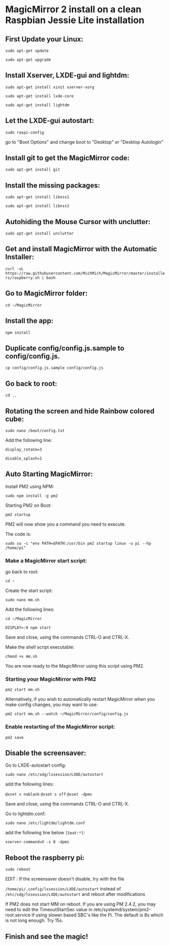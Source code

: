 #  MagicMirror 2 install on a clean Raspbian Jessie Lite installation

## First Update your Linux:

`sudo apt-get update`

`sudo apt-get upgrade`

## Install Xserver, LXDE-gui and lightdm:

`sudo apt-get install xinit xserver-xorg`

`sudo apt-get install lxde-core`

`sudo apt-get install lightdm`

## Let the LXDE-gui autostart:

`sudo raspi-config`

go to "Boot Options" and change boot to "Desktop" or "Desktop Autologin"

## Install git to get the MagicMirror code:

`sudo apt-get install git`

## Install the missing packages:

`sudo apt-get install libxss1`

`sudo apt-get install libnss3`

## Autohiding the Mouse Cursor with unclutter:

`sudo apt-get install unclutter`

## Get and install MagicMirror with the Automatic Installer:

`curl -sL https://raw.githubusercontent.com/MichMich/MagicMirror/master/installers/raspberry.sh | bash`

## Go to MagicMirror folder:

`cd ~/MagicMirror`

## Install the app:

`npm install`

## Duplicate config/config.js.sample to config/config.js.

`cp config/config.js.sample config/config.js`

## Go back to root:

`cd ..`

## Rotating the screen and hide Rainbow colored cube:

`sudo nano /boot/config.txt`

Add the following line:

`display_rotate=3`

`disable_splash=1`

## Auto Starting MagicMirror:

Install PM2 using NPM:

`sudo npm install -g pm2`

Starting PM2 on Boot:

`pm2 startup`

PM2 will now show you a command you need to execute.

The code is:

`sudo su -c "env PATH=$PATH:/usr/bin pm2 startup linux -u pi --hp /home/pi"`

### Make a MagicMirror start script:

go back to root:

`cd ~`

Create the start script:

`sudo nano mm.sh`

Add the following lines:

`cd ~/MagicMirror`

`DISPLAY=:0 npm start`

Save and close, using the commands CTRL-O and CTRL-X.

Make the shell script executable:

`chmod +x mm.sh`

You are now ready to the MagicMirror using this script using PM2.

### Starting your MagicMirror with PM2

`pm2 start mm.sh`

Alternatively, if you wish to automatically restart MagicMirror when you make config changes, you may want to use:

`pm2 start mm.sh --watch ~/MagicMirror/config/config.js`

### Enable restarting of the MagicMirror script:

`pm2 save`

## Disable the screensaver:

Go to LXDE-autostart config:

`sudo nano /etc/xdg/lxsession/LXDE/autostart` 

add the following lines:

`@xset s noblank`
`@xset s off`
`@xset -dpms`

Save and close, using the commands CTRL-O and CTRL-X.

Go to lightdm.conf:

`sudo nano /etc/lightdm/lightdm.conf`

add the following line below `[Seat:*]`:

`xserver-command=X -s 0 -dpms`

## Reboot the raspberry pi:

`sudo reboot`

EDIT : If the screensaver doesn't disable, try with the file 

`/home/pi/.config/lxsession/LXDE/autostart` instead of `/etc/xdg/lxsession/LXDE/autostart` and reboot after modifications

If PM2 does not start MM on reboot. If you are using PM 2.4.2, you may need to edit the TimeoutStartSec value in /etc/systemd/system/pm2-root.service if using slower based SBC's like the Pi. The default is 8s which is not long enough. Try 15s.

## Finish and see the magic!
